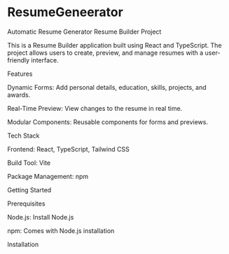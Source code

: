 # ResumeGeneerator
Automatic Resume Generator
Resume Builder Project

This is a Resume Builder application built using React and TypeScript. The project allows users to create, preview, and manage resumes with a user-friendly interface.

Features

Dynamic Forms: Add personal details, education, skills, projects, and awards.

Real-Time Preview: View changes to the resume in real time.

Modular Components: Reusable components for forms and previews.

Tech Stack

Frontend: React, TypeScript, Tailwind CSS

Build Tool: Vite

Package Management: npm

Getting Started

Prerequisites

Node.js: Install Node.js

npm: Comes with Node.js installation

Installation
